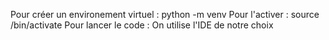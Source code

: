  Pour créer un environement virtuel : python -m venv <nomenvironnement>
 Pour l'activer : source <nomenvironnement>/bin/activate
 Pour lancer le code : On utilise l'IDE de notre choix
